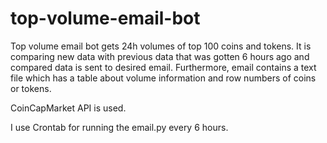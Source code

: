 # top-volume-email-bot

Top volume email bot gets  24h volumes of top 100 coins and tokens.
It is comparing new data with previous data that was gotten 6 hours ago and compared data is sent to desired email. Furthermore, email contains a text file which has a table about volume information and row numbers of coins or tokens.

CoinCapMarket API is used.

I use Crontab for running the email.py every 6 hours.
